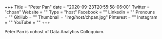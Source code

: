 +++
Title = "Peter Pan"
date = "2020-09-23T20:55:58-06:00"
Twitter = "chpan"
Website = ""
Type = "host"
Facebook = ""
Linkedin = ""
Pronouns = ""
GitHub = ""
Thumbnail = "img/host/chpan.jpg"
Pinterest = ""
Instagram = ""
YouTube = ""
+++

Peter Pan is cohost of Data Analytics Colloquium.

